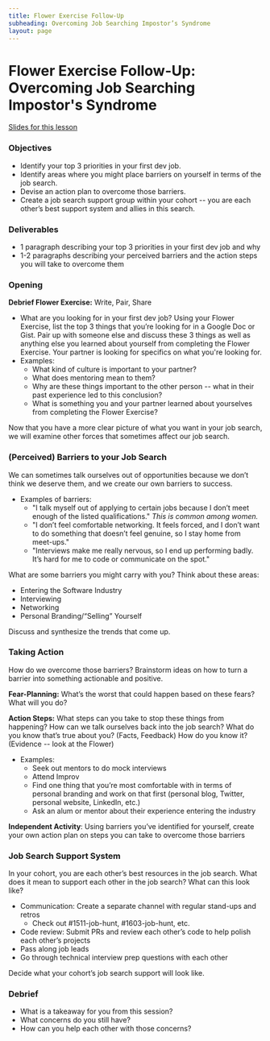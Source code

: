 ```yaml
---
title: Flower Exercise Follow-Up
subheading: Overcoming Job Searching Impostor’s Syndrome
layout: page
---
```


# Flower Exercise Follow-Up: Overcoming Job Searching Impostor's Syndrome

[Slides for this lesson](https://github.com/turingschool/professional_skills/blob/master/files/m4_flower_exercise_follow_up.pdf)

### Objectives

* Identify your top 3 priorities in your first dev job.
* Identify areas where you might place barriers on yourself in terms of the job search.
* Devise an action plan to overcome those barriers.
* Create a job search support group within your cohort -- you are each other’s best support system and allies in this search.

### Deliverables

* 1 paragraph describing your top 3 priorities in your first dev job and why
* 1-2 paragraphs describing your perceived barriers and the action steps you will take to overcome them

### Opening

**Debrief Flower Exercise:** Write, Pair, Share

* What are you looking for in your first dev job? Using your Flower Exercise, list the top 3 things that you’re looking for in a Google Doc or Gist.
Pair up with someone else and discuss these 3 things as well as anything else you learned about yourself from completing the Flower Exercise. Your partner is looking for specifics on what you're looking for.
* Examples:
	* What kind of culture is important to your partner?
	* What does mentoring mean to them?
	* Why are these things important to the other person -- what in their past experience led to this conclusion?
	* What is something you and your partner learned about yourselves from completing the Flower Exercise?

Now that you have a more clear picture of what you want in your job search, we will examine other forces that sometimes affect our job search.

### (Perceived) Barriers to your Job Search
We can sometimes talk ourselves out of opportunities because we don’t think we deserve them, and we create our own barriers to success.

* Examples of barriers:
	* "I talk myself out of applying to certain jobs because I don’t meet enough of the listed qualifications."
*This is common among women.*
	* "I don’t feel comfortable networking. It feels forced, and I don’t want to do something that doesn’t feel genuine, so I stay home from meet-ups."
	* "Interviews make me really nervous, so I end up performing badly. It’s hard for me to code or communicate on the spot."

What are some barriers you might carry with you? Think about these areas:

* Entering the Software Industry
* Interviewing
* Networking
* Personal Branding/“Selling” Yourself

Discuss and synthesize the trends that come up.

### Taking Action
How do we overcome those barriers? Brainstorm ideas on how to turn a barrier into something actionable and positive.

**Fear-Planning:** What’s the worst that could happen based on these fears? What will you do?

**Action Steps:** What steps can you take to stop these things from happening? How can we talk ourselves back into the job search? What do you know that’s true about you? (Facts, Feedback) How do you know it? (Evidence -- look at the Flower)

* Examples:
	* Seek out mentors to do mock interviews
	* Attend Improv
	* Find one thing that you’re most comfortable with in terms of personal branding and work on that first (personal blog, Twitter, personal website, LinkedIn, etc.)
	* Ask an alum or mentor about their experience entering the industry

**Independent Activity**:
Using barriers you’ve identified for yourself, create your own action plan on steps you can take to overcome those barriers


### Job Search Support System
In your cohort, you are each other’s best resources in the job search.
What does it mean to support each other in the job search?
What can this look like?

* Communication: Create a separate channel with regular stand-ups and retros
	* Check out #1511-job-hunt, #1603-job-hunt, etc.
* Code review: Submit PRs and review each other’s code to help polish each other’s projects
* Pass along job leads
* Go through technical interview prep questions with each other

Decide what your cohort’s job search support will look like.

### Debrief
- What is a takeaway for you from this session?
- What concerns do you still have?
- How can you help each other with those concerns?
